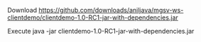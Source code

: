 Download
https://github.com/downloads/aniljava/mgsv-ws-clientdemo/clientdemo-1.0-RC1-jar-with-dependencies.jar


Execute
java -jar clientdemo-1.0-RC1-jar-with-dependencies.jar